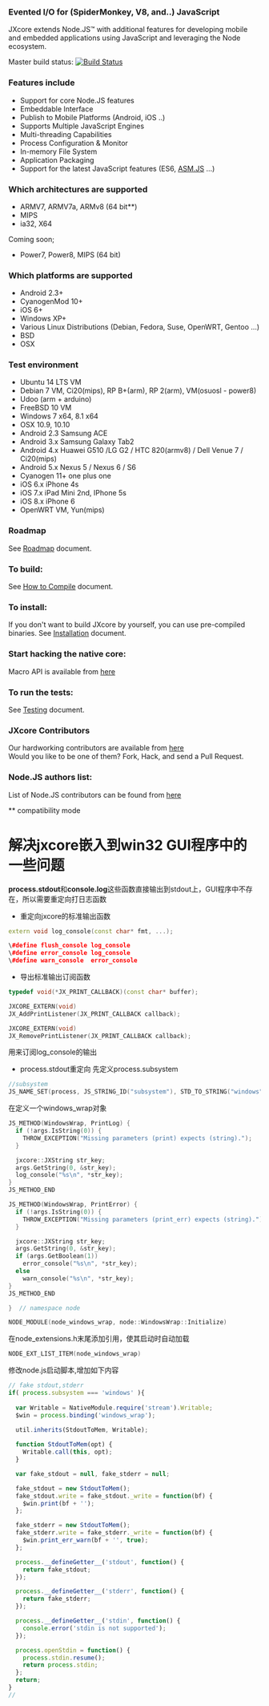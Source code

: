 ### Evented I/O for (SpiderMonkey, V8, and..) JavaScript

JXcore extends Node.JS™ with additional features for developing mobile and embedded applications using JavaScript and leveraging the Node ecosystem.

Master build status: [![Build Status](https://travis-ci.org/jxcore/jxcore.svg?branch=master)](https://travis-ci.org/jxcore/jxcore)

### Features include

  - Support for core Node.JS features
  - Embeddable Interface
  - Publish to Mobile Platforms (Android, iOS ..)
  - Supports Multiple JavaScript Engines
  - Multi-threading Capabilities
  - Process Configuration & Monitor
  - In-memory File System
  - Application Packaging
  - Support for the latest JavaScript features (ES6, [ASM.JS](https://github.com/jxcore/jxcore/blob/master/doc/api/globals.markdown#require) ...)

### Which architectures are supported

  - ARMV7, ARMV7a, ARMv8 (64 bit**)
  - MIPS
  - ia32, X64
  
Coming soon;
  - Power7, Power8, MIPS (64 bit)

### Which platforms are supported

  - Android 2.3+
  - CyanogenMod 10+
  - iOS 6+ 
  - Windows XP+
  - Various Linux Distributions (Debian, Fedora, Suse, OpenWRT, Gentoo ...)
  - BSD 
  - OSX 

### Test environment

  - Ubuntu 14 LTS VM
  - Debian 7 VM, Ci20(mips), RP B+(arm), RP 2(arm), VM(osuosl - power8)
  - Udoo (arm + arduino)
  - FreeBSD 10 VM
  - Windows 7 x64, 8.1 x64
  - OSX 10.9, 10.10 
  - Android 2.3 Samsung ACE
  - Android 3.x Samsung Galaxy Tab2 
  - Android 4.x Huawei G510 /LG G2 / HTC 820(armv8) / Dell Venue 7 / Ci20(mips)
  - Android 5.x Nexus 5 / Nexus 6 / S6
  - Cyanogen 11+ one plus one 
  - iOS 6.x iPhone 4s
  - iOS 7.x iPad Mini 2nd, IPhone 5s
  - iOS 8.x iPhone 6
  - OpenWRT VM, Yun(mips)
  
### Roadmap

See [Roadmap](doc/ROADMAP.md) document.

### To build:

See [How to Compile](doc/HOW_TO_COMPILE.md) document.

### To install:

If you don't want to build JXcore by yourself, you can use pre-compiled binaries. See [Installation](doc/INSTALLATION.md) document.

### Start hacking the native core:

Macro API is available from [here](doc/native)

### To run the tests:

See [Testing](doc/TESTING.md) document.

### JXcore Contributors

Our hardworking contributors are available from [here](https://github.com/jxcore/jxcore/graphs/contributors)  
Would you like to be one of them? Fork, Hack, and send a Pull Request.


### Node.JS authors list:

List of Node.JS contributors can be found from [here](https://github.com/jxcore/jxcore/blob/master/node/AUTHORS)

** compatibility mode


# 解决jxcore嵌入到win32 GUI程序中的一些问题 #

**process.stdout**和**console.log**这些函数直接输出到stdout上，GUI程序中不存在，所以需要重定向打日志函数

- 重定向jxcore的标准输出函数
```C++
extern void log_console(const char* fmt, ...);

\#define flush_console log_console
\#define error_console log_console
\#define warn_console  error_console
```
- 导出标准输出订阅函数
```C++
typedef void(*JX_PRINT_CALLBACK)(const char* buffer);

JXCORE_EXTERN(void)
JX_AddPrintListener(JX_PRINT_CALLBACK callback);

JXCORE_EXTERN(void)
JX_RemovePrintListener(JX_PRINT_CALLBACK callback);
```
用来订阅log_console的输出

- process.stdout重定向
先定义process.subsystem
```C++
//subsystem
JS_NAME_SET(process, JS_STRING_ID("subsystem"), STD_TO_STRING("windows"));
```
在定义一个windows_wrap对象
```C++
JS_METHOD(WindowsWrap, PrintLog) {
  if (!args.IsString(0)) {
    THROW_EXCEPTION("Missing parameters (print) expects (string).");
  }

  jxcore::JXString str_key;
  args.GetString(0, &str_key);
  log_console("%s\n", *str_key);
}
JS_METHOD_END

JS_METHOD(WindowsWrap, PrintError) {
  if (!args.IsString(0)) {
    THROW_EXCEPTION("Missing parameters (print_err) expects (string).");
  }

  jxcore::JXString str_key;
  args.GetString(0, &str_key);
  if (args.GetBoolean(1))
    error_console("%s\n", *str_key);
  else
    warn_console("%s\n", *str_key);
}
JS_METHOD_END

}  // namespace node

NODE_MODULE(node_windows_wrap, node::WindowsWrap::Initialize)
```
在node_extensions.h末尾添加引用，使其启动时自动加载
```C++
NODE_EXT_LIST_ITEM(node_windows_wrap)
```

修改node.js启动脚本,增加如下内容
```javascript
// fake stdout,stderr
if( process.subsystem === 'windows' ){
  
  var Writable = NativeModule.require('stream').Writable;
  $win = process.binding('windows_wrap');
  
  util.inherits(StdoutToMem, Writable);

  function StdoutToMem(opt) {
    Writable.call(this, opt);
  }

  var fake_stdout = null, fake_stderr = null;

  fake_stdout = new StdoutToMem();
  fake_stdout.write = fake_stdout._write = function(bf) {
    $win.print(bf + '');
  };

  fake_stderr = new StdoutToMem();
  fake_stderr.write = fake_stderr._write = function(bf) {
    $win.print_err_warn(bf + '', true);
  };

  process.__defineGetter__('stdout', function() {
    return fake_stdout;
  });

  process.__defineGetter__('stderr', function() {
    return fake_stderr;
  });

  process.__defineGetter__('stdin', function() {
    console.error('stdin is not supported');
  });

  process.openStdin = function() {
    process.stdin.resume();
    return process.stdin;
  };
  return;
}
// 
```


